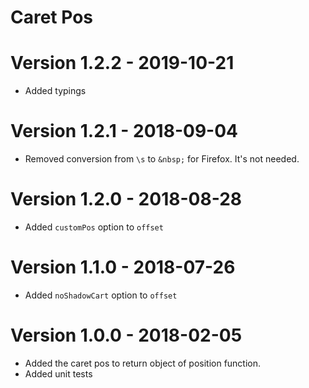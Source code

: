 # Caret Pos

# Version 1.2.2 - 2019-10-21
- Added typings

# Version 1.2.1 - 2018-09-04
- Removed conversion from `\s` to `&nbsp;` for Firefox. It's not needed.

# Version 1.2.0 - 2018-08-28
- Added `customPos` option to `offset`

# Version 1.1.0 - 2018-07-26
- Added `noShadowCart` option to `offset`

# Version 1.0.0 - 2018-02-05
- Added the caret pos to return object of position function.
- Added unit tests
